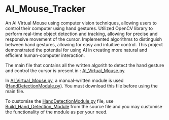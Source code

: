 # AI_Mouse_Tracker

An AI Virtual Mouse using computer vision techniques, allowing users to control their computer using hand gestures. Utilized OpenCV
library to perform real-time object detection and tracking, allowing for precise and responsive movement of the cursor.
Implemented algorithms to distinguish between hand gestures, allowing for easy and intuitive control.
This project demonstrated the potential for using AI in creating more natural and efficient human-computer interaction.

The main file that contains all the written algorith to detect the hand gesture and control the cursor is present in : [AI_Virtual_Mouse.py](https://github.com/SwatantraJain-02/AI_Mouse_Tracker/blob/main/AI_Virtual_Mouse.py)

In [AI_Virtual_Mouse.py](https://github.com/SwatantraJain-02/AI_Mouse_Tracker/blob/main/AI_Virtual_Mouse.py), a manual-written module is used ([HandDetectionModule.py](https://github.com/SwatantraJain-02/AI_Mouse_Tracker/blob/main/HandDetectionModule.py)). You must download this file before using the main file.

To customise the [HandDetectionModule.py](https://github.com/SwatantraJain-02/AI_Mouse_Tracker/blob/main/HandDetectionModule.py) file, use [Build_Hand_Detection_Module](https://github.com/SwatantraJain-02/AI_Mouse_Tracker/blob/main/HandsLandmarkDetection.py) from the source file and you may customise the functionality of the module as per your need.
